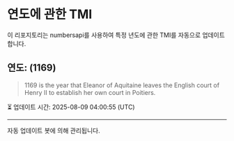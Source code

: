 
# 연도에 관한 TMI

이 리포지토리는 numbersapi를 사용하여 특정 년도에 관한 TMI를 자동으로 업데이트합니다.

## 연도: (1169)
> 1169 is the year that Eleanor of Aquitaine leaves the English court of Henry II to establish her own court in Poitiers.

⏳ 업데이트 시간: 2025-08-09 04:00:55 (UTC)

---
자동 업데이트 봇에 의해 관리됩니다.
